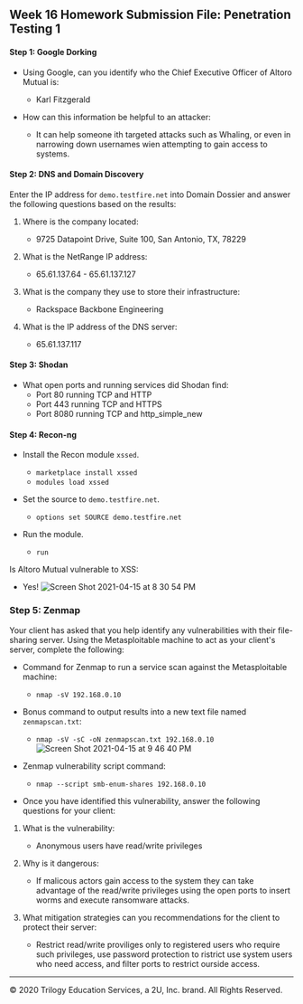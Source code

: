 ## Week 16 Homework Submission File: Penetration Testing 1

#### Step 1: Google Dorking

- Using Google, can you identify who the Chief Executive Officer of Altoro Mutual is: 
  - Karl Fitzgerald
      
- How can this information be helpful to an attacker: 
  - It can help someone ith targeted attacks such as Whaling, or even in narrowing down usernames wien attempting to gain access to systems.

#### Step 2: DNS and Domain Discovery

Enter the IP address for `demo.testfire.net` into Domain Dossier and answer the following questions based on the results:

  1. Where is the company located: 
     - 9725 Datapoint Drive, Suite 100, San Antonio, TX, 78229

  2. What is the NetRange IP address:
     - 65.61.137.64 - 65.61.137.127

  3. What is the company they use to store their infrastructure:
     - Rackspace Backbone Engineering

  4. What is the IP address of the DNS server:
     - 65.61.137.117

#### Step 3: Shodan

- What open ports and running services did Shodan find: 
  - Port 80 running TCP and HTTP
  - Port 443 running TCP and HTTPS
  - Port 8080 running TCP and http_simple_new

#### Step 4: Recon-ng

- Install the Recon module `xssed`. 
  - `marketplace install xssed`
  - `modules load xssed`

- Set the source to `demo.testfire.net`. 
  - `options set SOURCE demo.testfire.net`

- Run the module.
  - `run`

Is Altoro Mutual vulnerable to XSS: 
  - Yes!
![Screen Shot 2021-04-15 at 8 30 54 PM](https://user-images.githubusercontent.com/33046751/114958858-7e047080-9e29-11eb-81f5-f1ff570f2f09.png)

### Step 5: Zenmap

Your client has asked that you help identify any vulnerabilities with their file-sharing server. Using the Metasploitable machine to act as your client's server, complete the following:

- Command for Zenmap to run a service scan against the Metasploitable machine: 
  - `nmap -sV 192.168.0.10`
 
- Bonus command to output results into a new text file named `zenmapscan.txt`: 
  - `nmap -sV -sC -oN zenmapscan.txt 192.168.0.10`
![Screen Shot 2021-04-15 at 9 46 40 PM](https://user-images.githubusercontent.com/33046751/114964362-2f100880-9e34-11eb-8ea5-b2f21eef95f0.png)

- Zenmap vulnerability script command:
  - `nmap --script smb-enum-shares 192.168.0.10`

- Once you have identified this vulnerability, answer the following questions for your client:
 1. What is the vulnerability: 
    - Anonymous users have read/write privileges

 2. Why is it dangerous:
    - If malicous actors gain access to the system they can take advantage of the read/write privileges using the open ports to insert worms and execute ransomware attacks.

 3. What mitigation strategies can you recommendations for the client to protect their server:
    - Restrict read/write proviliges only to registered users who require such privileges, use password protection to ristrict use system users who need access, and filter ports to restrict ourside access.

---
© 2020 Trilogy Education Services, a 2U, Inc. brand. All Rights Reserved.  

